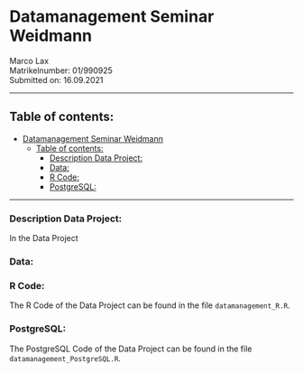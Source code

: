 # Datamanagement Seminar Weidmann
<p> Marco Lax <br>
Matrikelnumber: 01/990925 <br>
Submitted on: 16.09.2021 </p>

---
## Table of contents:
- [Datamanagement Seminar Weidmann](#datamanagement-seminar-weidmann)
  - [Table of contents:](#table-of-contents)
    - [Description Data Project:](#description-data-project)
    - [Data:](#data)
    - [R Code:](#r-code)
    - [PostgreSQL:](#postgresql)

---

### Description Data Project:

In the Data Project 


### Data:


### R Code:

The R Code of the Data Project can be found in the file `datamanagement_R.R`.

### PostgreSQL:

The PostgreSQL Code of the Data Project can be found in the file `datamanagement_PostgreSQL.R`.